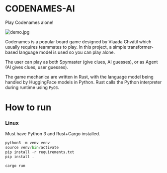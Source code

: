 # CODENAMES-AI

Play Codenames alone! 

![demo.jpg](.thumb/demo.GIF)

Codenames is a popular board game designed by Vlaada Chvátil which usually requires teammates to play. In this project, 
a simple transformer-based language model is used so you can play alone.

The user can play as both Spymaster (give clues, AI guesses), or as Agent (AI gives clues, user guesses).

The game mechanica are written in Rust, with the language model being handled by HuggingFace models
in Python. Rust calls the Python interpreter during runtime using `PyO3`.

# How to run

### Linux

Must have Python 3 and Rust+Cargo installed.

```python
python3 -m venv venv
source venv/bin/activate
pip install -r requirements.txt
pip install .

cargo run
```
